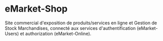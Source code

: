 # eMarket-Shop
Site commercial d'exposition de produits/services en ligne et Gestion de Stock Marchandises, connecté aux services d'authentification (eMarket-Users) et authorization (eMarket-Online).
